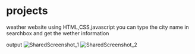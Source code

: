 # projects
weather website using HTML,CSS,javascript
you can type the city name in searchbox and get the wether information

output
![SharedScreenshot_1](https://github.com/Sumedh5798/WEATHER_INFORMATION_WEBSITE/assets/142483238/56e050f7-41a3-4c36-81ab-aecd61806f7f)
![SharedScreenshot_2](https://github.com/Sumedh5798/WEATHER_INFORMATION_WEBSITE/assets/142483238/7178b95f-39d3-496a-98a3-bc9f8f92b7fd)
